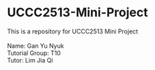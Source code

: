 # UCCC2513-Mini-Project
This is a repository for UCCC2513 Mini Project <br /> <br />
Name: Gan Yu Nyuk <br />
Tutorial Group: T10 <br />
Tutor: Lim Jia Qi <br />
